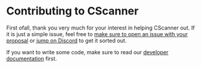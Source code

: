 # Contributing to CScanner

First ofall, thank you very much for your interest in helping CScanner out. If it is just a simple issue, feel free to
[make sure to open an issue with your proposal](https://github.com/janoszen/cscanner) or
[jump on Discord](https://pasztor.at/discord) to get it sorted out.

If you want to write some code, make sure to read our [developer documentation](https://cscanner.io/dev/dev/) first.